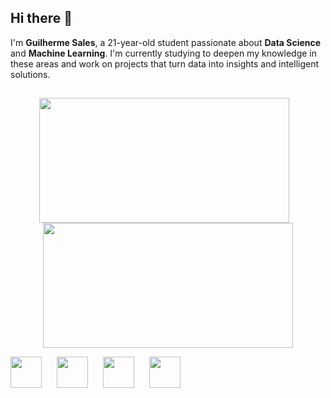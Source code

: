 ## Hi there 👋

I'm **Guilherme Sales**, a 21-year-old student passionate about **Data Science** and **Machine Learning**. I'm currently studying to deepen my knowledge in these areas and work on projects that turn data into insights and intelligent solutions.

##

<p align="center">
  <img src="https://github-readme-stats.vercel.app/api?username=GuiSales21&show_icons=true&theme=tokyonight" height="200px" width="400px" style="margin-right: 12px;"/>
  <img src="https://github-readme-stats.vercel.app/api/top-langs/?username=GuiSales21&layout=compact&theme=tokyonight&card_width=100" height="200px" width="400px"/>
</p>

<p align="left">
  <img src="https://cdn.jsdelivr.net/gh/devicons/devicon@latest/icons/python/python-original-wordmark.svg" width="50" height="50" style="margin-right: 20px;"/>
  <img src="https://cdn.jsdelivr.net/gh/devicons/devicon@latest/icons/r/r-plain.svg" width="50" height="50" style="margin-right: 20px;"/>
  <img src="https://cdn.jsdelivr.net/gh/devicons/devicon@latest/icons/azuresqldatabase/azuresqldatabase-original.svg" width="50" height="50" style="margin-right: 20px;"/>
  <img src="https://cdn.jsdelivr.net/gh/devicons/devicon@latest/icons/mongodb/mongodb-original-wordmark.svg" width="50" height="50"/>
</p>


          
          
          

          
          
          
